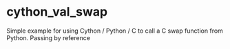 # cython_val_swap
Simple example for using Cython / Python / C to call a C swap function from Python.  Passing by reference
